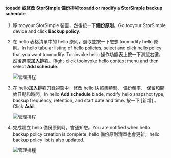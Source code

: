 
<!--author=alkohli last changed: 01/02/17-->

#### <a name="tooadd-or-modify-a-storsimple-backup-schedule"></a><span data-ttu-id="f4aae-101">tooadd 或修改 StorSimple 備份排程</span><span class="sxs-lookup"><span data-stu-id="f4aae-101">tooadd or modify a StorSimple backup schedule</span></span>

1. <span data-ttu-id="f4aae-102">移 tooyour StorSimple 裝置，然後按一下**備份原則**。</span><span class="sxs-lookup"><span data-stu-id="f4aae-102">Go tooyour StorSimple device and click **Backup policy**.</span></span>

2. <span data-ttu-id="f4aae-103">在 hello 表格清單中的 hello 原則，選取並按一下您想 toomodify hello 原則。</span><span class="sxs-lookup"><span data-stu-id="f4aae-103">In hello tabular listing of hello policies, select and click hello policy that you want toomodify.</span></span> <span data-ttu-id="f4aae-104">Tooinvoke hello 操作功能表上按一下滑鼠右鍵，然後選取**加入排程**。</span><span class="sxs-lookup"><span data-stu-id="f4aae-104">Right-click tooinvoke hello context menu and then select **Add schedule**.</span></span>

    ![管理排程](./media/storsimple-8000-add-modify-backup-schedule-u2/addschedule1.png)

3. <span data-ttu-id="f4aae-106">在 hello**加入排程**刀鋒視窗中，修改 hello 快照集類型、 備份頻率、 保留和開始日期和時間。</span><span class="sxs-lookup"><span data-stu-id="f4aae-106">In hello **Add schedule** blade, modify hello snapshot type, backup frequency, retention, and start date and time.</span></span> <span data-ttu-id="f4aae-107">按一下 [新增] 。</span><span class="sxs-lookup"><span data-stu-id="f4aae-107">Click **Add**.</span></span>

    ![管理排程](./media/storsimple-8000-add-modify-backup-schedule-u2/addschedule5.png)

4. <span data-ttu-id="f4aae-109">完成建立 hello 備份原則時，會通知您。</span><span class="sxs-lookup"><span data-stu-id="f4aae-109">You are notified when hello backup policy creation is complete.</span></span> <span data-ttu-id="f4aae-110">hello 備份原則清單也會更新。</span><span class="sxs-lookup"><span data-stu-id="f4aae-110">hello backup policy list is also updated.</span></span>

    ![管理排程](./media/storsimple-8000-add-modify-backup-schedule-u2/addschedule4.png)


